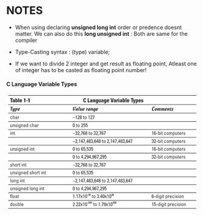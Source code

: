 # NOTES

- When using declaring **unsigned long int** order or predence doesnt matter. We can also do this **long unsigned int** : Both are same for the compiler

- Type-Casting syntax : (type) variable;

- If we want to divide 2 integer and get result as floating point, Atleast one of integer has to be casted as floating point number!

#### C Language Variable Types 
![C Variable Types](https://github.com/mrsahin101/BOOKS/blob/main/C_Programming/C_All_in_One_Desk_Reference_For_Dummies/Book_II_Middle_C/Images/C_Variable_Types.PNG) 